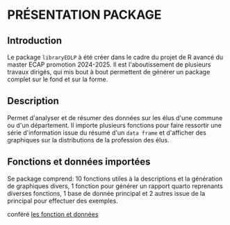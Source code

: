 # PRÉSENTATION PACKAGE

## Introduction

Le package `libraryEDLP` à été créer dans le cadre du projet de R avancé du master ECAP promotion 2024-2025.
Il est l'aboutissement de plusieurs travaux dirigés, qui mis bout à bout permettent de générer un package complet sur le fond et sur la forme.


## Description

Permet d'analyser et de résumer des données sur les élus d'une commune ou d'un département.
Il importe plusieurs fonctions pour faire ressortir une série d'information issue du résumé d'un `data frame` et d'afficher des graphiques sur la distributions de la profession des élus.

## Fonctions et données importées

Se package comprend: 10 fonctions utiles à la descriptions et la génération de graphiques divers, 1 fonction pour générer un rapport quarto reprenants diverses fonctions, 1 base de donnée principal et 2 autres issue de la principal pour effectuer des exemples.

conféré [les fonction et données](reference/index.html)

